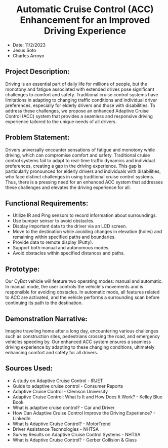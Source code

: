 <center>

# Automatic Cruise Control (ACC) Enhancement for an Improved Driving Experience

</center>

- Date: 11/2/2023 
- Jesus Soto
- Charles Arroyo


## Project Description:
Driving is an essential part of daily life for millions of people, but the monotony and fatigue associated with extended drives pose significant challenges to comfort and safety. Traditional cruise control systems have limitations in adapting to changing traffic conditions and individual driver preferences, especially for elderly drivers and those with disabilities. To address these challenges, we propose an enhanced Adaptive Cruise Control (ACC) system that provides a seamless and responsive driving experience tailored to the unique needs of all drivers.

## Problem Statement:
Drivers universally encounter sensations of fatigue and monotony while driving, which can compromise comfort and safety. Traditional cruise control systems fail to adapt to real-time traffic dynamics and individual preferences, creating a gap in the driving experience. This gap is particularly pronounced for elderly drivers and individuals with disabilities, who face distinct challenges in using traditional cruise control systems. Thus, there is a pressing need for an enhanced ACC system that addresses these challenges and elevates the driving experience for all.

## Functional Requirements:
- Utilize IR and Ping sensors to record information about surroundings.
- Use bumper sensor to avoid obstacles.
- Display important data to the driver via an LCD screen.
- Move to the destination while avoiding changes in elevation (holes) and remaining within specified paths and boundaries.
- Provide data to remote display (Putty).
- Support both manual and autonomous modes.
- Avoid obstacles within specified distances and paths.

## Prototype:
Our CyBot vehicle will feature two operating modes: manual and automatic. In manual mode, the user controls the vehicle's movements and is responsible for avoiding obstacles. In automatic mode, all features related to ACC are activated, and the vehicle performs a surrounding scan before continuing its path to the destination.

## Demonstration Narrative:
Imagine traveling home after a long day, encountering various challenges such as construction sites, pedestrians crossing the road, and emergency vehicles speeding by. Our enhanced ACC system ensures a seamless driving experience by adapting to these changing conditions, ultimately enhancing comfort and safety for all drivers.

## Sources Used:
- A study on Adaptive Cruise Control - IRJET
- Guide to adaptive cruise control - Consumer Reports
- Adaptive Cruise Control - Clemson University
- Adaptive Cruise Control: What Is It and How Does It Work? - Kelley Blue Book
- What is adaptive cruise control? - Car and Driver
- How Can Adaptive Cruise Control Improve the Driving Experience? - LinkedIn
- What Is Adaptive Cruise Control? - MotorTrend
- Driver Assistance Technologies - NHTSA
- Survey Results on Adaptive Cruise Control Systems - NHTSA
- What is Adaptive Cruise Control? - Gerber Collision & Glass

